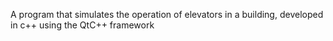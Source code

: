 A program that simulates the operation of elevators in a building, developed in c++ using the QtC++ framework
